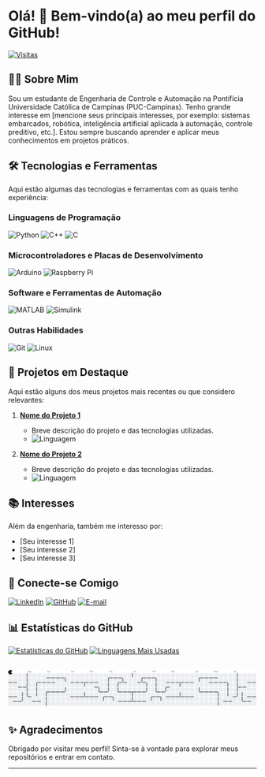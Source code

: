 # Olá! 👋 Bem-vindo(a) ao meu perfil do GitHub!

[![Visitas](https://komarev.com/ghpvc/?username=SEU_NOME_DE_USUARIO&label=Visualizações&color=0e75b6&style=flat)](https://github.com/Nogzzin)

## 🧑‍🎓 Sobre Mim

Sou um estudante de Engenharia de Controle e Automação na Pontifícia Universidade Católica de Campinas (PUC-Campinas). Tenho grande interesse em [mencione seus principais interesses, por exemplo: sistemas embarcados, robótica, inteligência artificial aplicada à automação, controle preditivo, etc.]. Estou sempre buscando aprender e aplicar meus conhecimentos em projetos práticos.

## 🛠️ Tecnologias e Ferramentas

Aqui estão algumas das tecnologias e ferramentas com as quais tenho experiência:

### Linguagens de Programação
![Python](https://img.shields.io/badge/Python-3776AB?style=for-the-badge&logo=python&logoColor=white)
![C++](https://img.shields.io/badge/C%2B%2B-00599C?style=for-the-badge&logo=c%2B%2B&logoColor=white)
![C](https://img.shields.io/badge/C-A8B9CC?style=for-the-badge&logo=c&logoColor=white)
### Microcontroladores e Placas de Desenvolvimento
![Arduino](https://img.shields.io/badge/Arduino-00979D?style=for-the-badge&logo=arduino15&logoColor=white)
![Raspberry Pi](https://img.shields.io/badge/Raspberry%20Pi-C62828?style=for-the-badge&logo=raspberry-pi&logoColor=white)
### Software e Ferramentas de Automação
![MATLAB](https://img.shields.io/badge/MATLAB-0077BE?style=for-the-badge&logo=matlab&logoColor=white)
![Simulink](https://img.shields.io/badge/Simulink-F0F0F0?style=for-the-badge&logo=mathworks&logoColor=0077BE)
### Outras Habilidades
![Git](https://img.shields.io/badge/Git-F05032?style=for-the-badge&logo=git&logoColor=white)
![Linux](https://img.shields.io/badge/Linux-FCC624?style=for-the-badge&logo=linux&logoColor=black)
## 🔭 Projetos em Destaque

Aqui estão alguns dos meus projetos mais recentes ou que considero relevantes:

1.  **[Nome do Projeto 1](LINK_DO_PROJETO_1)**
    -   Breve descrição do projeto e das tecnologias utilizadas.
    -   ![Linguagem](https://img.shields.io/badge/LINGUAGEM-COR?style=for-the-badge)

2.  **[Nome do Projeto 2](LINK_DO_PROJETO_2)**
    -   Breve descrição do projeto e das tecnologias utilizadas.
    -   ![Linguagem](https://img.shields.io/badge/LINGUAGEM-COR?style=for-the-badge)

## 📚 Interesses

Além da engenharia, também me interesso por:

-   [Seu interesse 1]
-   [Seu interesse 2]
-   [Seu interesse 3]

## 🤝 Conecte-se Comigo

[![LinkedIn](https://img.shields.io/badge/LinkedIn-0077B5?style=for-the-badge&logo=linkedin&logoColor=white)](SEU_LINKEDIN)
[![GitHub](https://img.shields.io/badge/GitHub-100000?style=for-the-badge&logo=github&logoColor=white)](https://github.com/Nogzzin)
[![E-mail](https://img.shields.io/badge/Email-EA4335?style=for-the-badge&logo=gmail&logoColor=white)](mailto:SEU_EMAIL)
## 📊 Estatísticas do GitHub

[![Estatísticas do GitHub](https://github-readme-stats.vercel.app/api?username=Nogzzin&show_icons=true&theme=radical)](https://github.com/anuraghazra/github-readme-stats)
[![Linguagens Mais Usadas](https://github-readme-stats.vercel.app/api/top-langs/?username=Nogzzin&layout=compact&theme=radical)](https://github.com/anuraghazra/github-readme-stats)

<br clear="both">

<picture>
  <source media="(prefers-color-scheme: dark)" srcset="https://raw.githubusercontent.com/Nogzzin/Nogzzin/output/pacman-contribution-graph-dark.svg">
  <source media="(prefers-color-scheme: light)" srcset="https://raw.githubusercontent.com/Nogzzin/Nogzzin/output/pacman-contribution-graph.svg">
  <img alt="pacman contribution graph" src="https://raw.githubusercontent.com/Nogzzin/Nogzzin/output/pacman-contribution-graph.svg">
</picture>

###
## ✨ Agradecimentos

Obrigado por visitar meu perfil! Sinta-se à vontade para explorar meus repositórios e entrar em contato.

---
